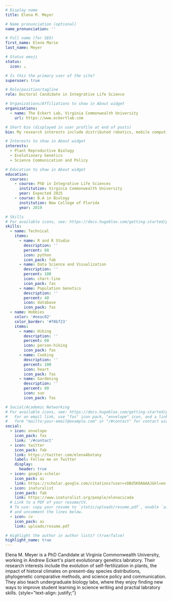```yaml
---
# Display name
title: Elena M. Meyer

# Name pronunciation (optional)
name_pronunciation: ''

# Full name (for SEO)
first_name: Elena Marie
last_name: Meyer

# Status emoji
status:
  icon: ☕️

# Is this the primary user of the site?
superuser: true

# Role/position/tagline
role: Doctoral Candidate in Integrative Life Science 

# Organizations/Affiliations to show in About widget
organizations:
  - name: The Eckert Lab, Virginia Commonwealth University 
    url: https://www.eckertlab.com 

# Short bio (displayed in user profile at end of posts)
bio: My research interests include distributed robotics, mobile computing and programmable matter.

# Interests to show in About widget
interests:
  - Plant Reproductive Biology 
  - Evolutionary Genetics
  - Science Communication and Policy 

# Education to show in About widget
education:
  courses:
    - course: PhD in Integrative Life Sciences 
      institution: Virginia Commonwealth University 
      year: Expected 2025
    - course: B.A in Biology 
      institution: New College of Florida 
      year: 2019

# Skills
# For available icons, see: https://docs.hugoblox.com/getting-started/page-builder/#icons
skills:
  - name: Technical
    items:
      - name: R and R Studio 
        description: ''
        percent: 80
        icon: python
        icon_pack: fab
      - name: Data Science and Visualization 
        description: ''
        percent: 100
        icon: chart-line
        icon_pack: fas
      - name: Population Genetics 
        description: ''
        percent: 40
        icon: database
        icon_pack: fas
  - name: Hobbies 
    color: '#eeac02'
    color_border: '#f0bf23'
    items:
      - name: Hiking
        description: ''
        percent: 60
        icon: person-hiking
        icon_pack: fas
      - name: Cooking
        description: ''
        percent: 100
        icon: heart
        icon_pack: fas
      - name: Gardening 
        description: ''
        percent: 80
        icon: sun
        icon_pack: fas

# Social/Academic Networking
# For available icons, see: https://docs.hugoblox.com/getting-started/page-builder/#icons
#   For an email link, use "fas" icon pack, "envelope" icon, and a link in the
#   form "mailto:your-email@example.com" or "/#contact" for contact widget.
social:
  - icon: envelope
    icon_pack: fas
    link: '/#contact'
  - icon: twitter
    icon_pack: fab
    link: https://twitter.com/elena4botany
    label: Follow me on Twitter
    display:
      header: true
  - icon: google-scholar 
    icon_pack: ai
    link: https://scholar.google.com/citations?user=vDBd5K0AAAAJ&hl=en
  - icon: inaturalist
    icon_pack: fab
    link: https://www.inaturalist.org/people/elenacicada
  # Link to a PDF of your resume/CV.
  # To use: copy your resume to `static/uploads/resume.pdf`, enable `ai` icons in `params.yaml`,
  # and uncomment the lines below.
  - icon: cv
    icon_pack: ai
    link: uploads/resume.pdf

# Highlight the author in author lists? (true/false)
highlight_name: true
---
```


Elena M. Meyer is a PhD Candidate at Virginia Commonwealth University, working in Andrew Eckert's plant evolutionary genetics labratory. Their research interests include the evolution of self-fertilization in plants, the impact of historal climates on present-day species distributions, phylogenetic comparative methods, and science policy and communication. They also teach undergraduate biology labs, where they enjoy finding new ways to improve student learning in science writing and practial labratory skills. 
{style="text-align: justify;"}
